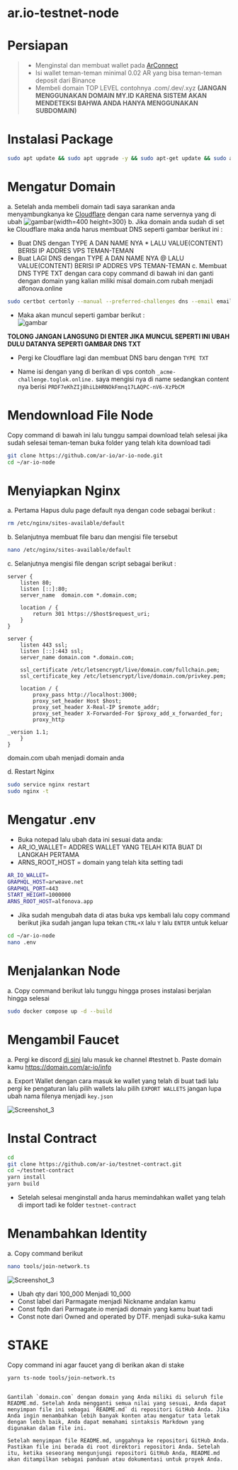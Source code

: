 # ar.io-testnet-node

# Persiapan

> - Menginstal dan membuat wallet pada [ArConnect](https://chrome.google.com/webstore/detail/arconnect/einnioafmpimabjcddiinlhmijaionap)
> - Isi wallet teman-teman minimal 0.02 AR yang bisa teman-teman deposit dari Binance
> - Membeli domain TOP LEVEL contohnya .com/.dev/.xyz **(JANGAN MENGGUNAKAN DOMAIN MY.ID KARENA SISTEM AKAN MENDETEKSI BAHWA ANDA HANYA MENGGUNAKAN SUBDOMAIN)**

# Instalasi Package

```bash
sudo apt update && sudo apt upgrade -y && sudo apt-get update && sudo apt install jq git certbot nginx sqlite3 build-essential -y && sudo apt install apt-transport-https ca-certificates curl software-properties-common -y && curl -fsSL https://download.docker.com/linux/ubuntu/gpg | sudo apt-key add - && sudo add-apt-repository "deb [arch=amd64] https://download.docker.com/linux/ubuntu focal stable" && sudo apt-get install docker-ce docker-ce-cli containerd.io docker-compose-plugin -y && curl -o- https://raw.githubusercontent.com/nvm-sh/nvm/v0.39.0/install.sh | bash && source ~/.bashrc && nvm install 16.15.1 && nvm use 16.15.1 && curl -sSL https://dl.yarnpkg.com/debian/pubkey.gpg | sudo apt-key add - && echo "deb https://dl.yarnpkg.com/debian/ stable main" | sudo tee /etc/apt/sources.list.d/yarn.list && sudo apt-get update -y && sudo apt-get install yarn -y git clone https://github.com/ar-io/ar-io-node.git
```

# Mengatur Domain

a. Setelah anda membeli domain tadi saya sarankan anda menyambungkanya ke [Cloudflare](https://dash.cloudflare.com/) dengan cara name servernya yang di ubah
![gambar](gambar/1.jpg){width=400 height=300}
b. Jika domain anda sudah di set ke Cloudflare maka anda harus membuat DNS seperti gambar berikut ini :

- Buat DNS dengan TYPE A DAN NAME NYA \* LALU VALUE(CONTENT) BERISI IP ADDRES VPS TEMAN-TEMAN
- Buat LAGI DNS dengan TYPE A DAN NAME NYA @ LALU VALUE(CONTENT) BERISI IP ADDRES VPS TEMAN-TEMAN
  c. Membuat DNS TYPE TXT dengan cara copy command di bawah ini dan ganti dengan domain yang kalian miliki misal domain.com rubah menjadi alfonova.online

```bash
sudo certbot certonly --manual --preferred-challenges dns --email email@company.com -d domain.com
```

- Maka akan muncul seperti gambar berikut :  
  ![gambar](gambar/11.jpg)

**TOLONG JANGAN LANGSUNG DI ENTER JIKA MUNCUL SEPERTI INI UBAH DULU DATANYA SEPERTI GAMBAR DNS TXT**

- Pergi ke Cloudflare lagi dan membuat DNS baru dengan `TYPE TXT`

- Name isi dengan yang di berikan di vps contoh `_acme-challenge.toglok.online.` saya mengisi nya di name sedangkan content nya berisi `PRDF7eKhZIj8hiLbHRNOkFmnq17LAQPC-nV6-XzPbCM`

# Mendownload File Node

Copy command di bawah ini lalu tunggu sampai download telah selesai jika sudah selesai teman-teman buka folder yang telah kita download tadi

```bash
git clone https://github.com/ar-io/ar-io-node.git
cd ~/ar-io-node
```

# Menyiapkan Nginx

a. Pertama Hapus dulu page default nya dengan code sebagai berikut :

```bash
rm /etc/nginx/sites-available/default
```

b. Selanjutnya membuat file baru dan mengisi file tersebut

```bash
nano /etc/nginx/sites-available/default
```

c. Selanjutnya mengisi file dengan script sebagai berikut :

```nginx
server {
    listen 80;
    listen [::]:80;
    server_name  domain.com *.domain.com;

    location / {
        return 301 https://$host$request_uri;
    }
}

server {
    listen 443 ssl;
    listen [::]:443 ssl;
    server_name domain.com *.domain.com;

    ssl_certificate /etc/letsencrypt/live/domain.com/fullchain.pem;
    ssl_certificate_key /etc/letsencrypt/live/domain.com/privkey.pem;

    location / {
        proxy_pass http://localhost:3000;
        proxy_set_header Host $host;
        proxy_set_header X-Real-IP $remote_addr;
        proxy_set_header X-Forwarded-For $proxy_add_x_forwarded_for;
        proxy_http

_version 1.1;
    }
}
```

domain.com ubah menjadi domain anda

d. Restart Nginx

```bash
sudo service nginx restart
sudo nginx -t
```

# Mengatur .env

- Buka notepad lalu ubah data ini sesuai data anda:
- AR_IO_WALLET= ADDRES WALLET YANG TELAH KITA BUAT DI LANGKAH PERTAMA
- ARNS_ROOT_HOST = domain yang telah kita setting tadi

```bash
AR_IO_WALLET=
GRAPHQL_HOST=arweave.net
GRAPHQL_PORT=443
START_HEIGHT=1000000
ARNS_ROOT_HOST=alfonova.app
```

- Jika sudah mengubah data di atas buka vps kembali lalu copy command berikut jika sudah jangan lupa tekan `CTRL+X` lalu `Y` lalu `ENTER` untuk keluar

```bash
cd ~/ar-io-node
nano .env
```

# Menjalankan Node

a. Copy command berikut lalu tunggu hingga proses instalasi berjalan hingga selesai

```bash
sudo docker compose up -d --build
```

# Mengambil Faucet

a. Pergi ke discord [di sini](https://discord.gg/3yydrDCz) lalu masuk ke channel #testnet
b. Paste domain kamu https://domain.com/ar-io/info

a. Export Wallet dengan cara masuk ke wallet yang telah di buat tadi lalu pergi ke pengaturan lalu pilih wallets lalu pilih `EXPORT WALLETS` jangan lupa ubah nama filenya menjadi `key.json`

![Screenshot_3](https://i.ibb.co/rHH543v/spaces-z0v-OSDGNUtqq-Ex-Cr6pq-Y-uploads-j-MBCtw-Xgm-Jes-Gg-OR9-V2h-image.webp)

# Instal Contract

```bash
cd
git clone https://github.com/ar-io/testnet-contract.git
cd ~/testnet-contract
yarn install
yarn build
```

- Setelah selesai menginstall anda harus memindahkan wallet yang telah di import tadi ke folder `testnet-contract`

# Menambahkan Identity

a. Copy command berikut

```bash
nano tools/join-network.ts
```

![Screenshot_3](https://i.ibb.co/mJ6nG22/kokokok.jpg)

- Ubah qty dari 100_000 Menjadi 10_000
- Const label dari Parmagate menjadi Nickname andalan kamu
- Const fqdn dari Parmagate.io menjadi domain yang kamu buat tadi
- Const note dari Owned and operated by DTF. menjadi suka-suka kamu

# STAKE

Copy command ini agar faucet yang di berikan akan di stake

```bash
yarn ts-node tools/join-network.ts
```

```

Gantilah `domain.com` dengan domain yang Anda miliki di seluruh file README.md. Setelah Anda mengganti semua nilai yang sesuai, Anda dapat menyimpan file ini sebagai `README.md` di repositori GitHub Anda. Jika Anda ingin menambahkan lebih banyak konten atau mengatur tata letak dengan lebih baik, Anda dapat memahami sintaksis Markdown yang digunakan dalam file ini.

Setelah menyimpan file README.md, unggahnya ke repositori GitHub Anda. Pastikan file ini berada di root direktori repositori Anda. Setelah itu, ketika seseorang mengunjungi repositori GitHub Anda, README.md akan ditampilkan sebagai panduan atau dokumentasi untuk proyek Anda.
```
